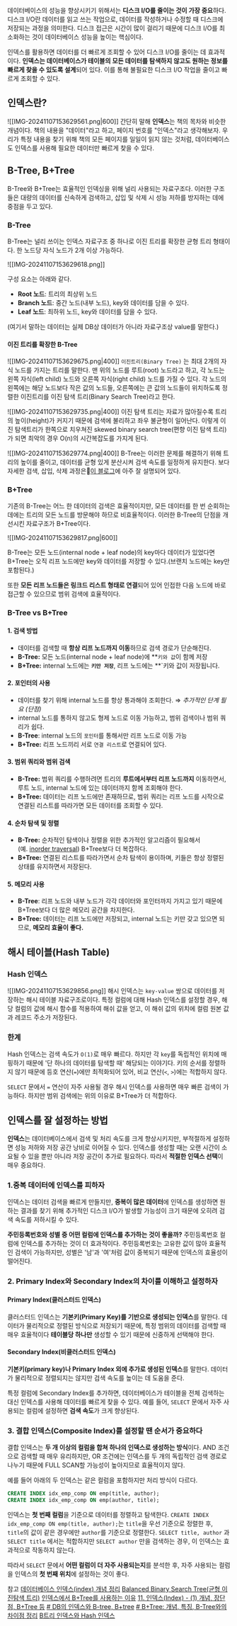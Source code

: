 
데이터베이스의 성능을 향상시키기 위해서는 **디스크 I/O를 줄이는 것이 가장 중요**하다. 디스크 I/O란 데이터를 읽고 쓰는 작업으로, 데이터를 작성하거나 수정할 때 디스크에 저장되는 과정을 의미한다. 디스크 접근은 시간이 많이 걸리기 때문에 디스크 I/O를 최소화하는 것이 데이터베이스 성능을 높이는 핵심이다.

인덱스를 활용하면 데이터를 더 빠르게 조회할 수 있어 디스크 I/O를 줄이는 데 효과적이다. **인덱스는 데이터베이스가 테이블의 모든 데이터를 탐색하지 않고도 원하는 정보를 빠르게 찾을 수 있도록 설계**되어 있다. 이를 통해 불필요한 디스크 I/O 작업을 줄이고 빠르게 조회할 수 있다.

## 인덱스란?
![[IMG-20241107153629561.png|600]]
간단히 말해 **인덱스**는 책의 목차와 비슷한 개념이다. 책의 내용을 "데이터"라고 하고, 페이지 번호를 "인덱스"라고 생각해보자. 우리가 특정 내용을 찾기 위해 책의 모든 페이지를 일일이 읽지 않는 것처럼, 데이터베이스도 인덱스를 사용해 필요한 데이터만 빠르게 찾을 수 있다.

## B-Tree, B+Tree
B-Tree와 B+Tree는 효율적인 인덱싱을 위해 널리 사용되는 자료구조다. 
이러한 구조들은 대량의 데이터를 신속하게 검색하고, 삽입 및 삭제 시 성능 저하를 방지하는 데에 중점을 두고 있다.

### B-Tree
B-Tree는 널리 쓰이는 인덱스 자료구조 중 하나로 이진 트리를 확장한 균형 트리 형태이다.
한 노드당 자식 노드가 2개 이상 가능하다.

![[IMG-20241107153629618.png]]

구성 요소는 아래와 같다.
- **Root 노드**: 트리의 최상위 노드
- **Branch 노드**: 중간 노드(내부 노드), key와 데이터를 담을 수 있다.
- **Leaf 노드**: 최하위 노드, key와 데이터를 담을 수 있다.

(여기서 말하는 데이터는 실제 DB상 데이터가 아니라 자료구조상 value를 말한다.)

#### 이진 트리를 확장한 B-Tree
![[IMG-20241107153629675.png|400]]
`이진트리(Binary Tree)` 는 최대 2개의 자식 노드를 가지는 트리를 말한다.
맨 위의 노드를 루트(root) 노드라고 하고, 각 노드는 왼쪽 자식(left child) 노드와 오른쪽 자식(right child) 노드를 가질 수 있다.
각 노드의 왼쪽에는 해당 노드보다 작은 값의 노드들, 오른쪽에는 큰 값의 노드들이 위치하도록 정렬한 이진트리를 이진 탐색 트리(Binary Search Tree)라고 한다.

![[IMG-20241107153629735.png|400]]
이진 탐색 트리는 자료가 많아질수록 트리의 높이(height)가 커지기 때문에 검색에 불리하고 좌우 불균형이 일어난다.
이렇게 이진 탐색트리가 한쪽으로 치우쳐진 skewed binary search tree(편향 이진 탐색 트리)가 되면 최악의 경우 O(n)의 시간복잡도를 가지게 된다.

![[IMG-20241107153629774.png|400]]
B-Tree는 이러한 문제를 해결하기 위해 트리의 높이를 줄이고, 데이터를 균형 있게 분산시켜 검색 속도를 일정하게 유지한다.
보다 자세한 검색, 삽입, 삭제 과정은[이 블로그](https://rebro.kr/169)에 아주 잘 설명되어 있다.

### B+Tree 
기존의 B-Tree는 어느 한 데이터의 검색은 효율적이지만, 모든 데이터를 한 번 순회하는 데에는 트리의 모든 노드를 방문해야 하므로 비효율적이다. 이러한 B-Tree의 단점을 개선시킨 자료구조가 B+Tree이다. 

![[IMG-20241107153629817.png|600]]

B-Tree는 모든 노드(internal node + leaf node)의 key마다 데이터가 있었다면 B+Tree는 오직 리프 노드에만 key와 데이터를 저장할 수 있다.(브랜치 노드에는 key만 포함된다.)

또한 **모든 리프 노드들은 링크드 리스트 형태로 연결**되어 있어 인접한 다음 노드에 바로 접근할 수 있으므로 범위 검색에 효율적이다.


### B-Tree vs B+Tree

#### 1. 검색 방법
- 데이터를 검색할 때 **항상 리프 노드까지 이동**하므로 검색 경로가 단순해진다.
- **B-Tree:** 모든 노드(internal node + leaf node)에 **`키와 값`이 함께 저장
- **B+Tree:** internal 노드에는 **`키만 저장`**, 리프 노드에는 **`키와 값이 저장됩니다.

#### 2. **포인터의 사용**
- 데이터를 찾기 위해 internal 노드를 항상 통과해야 조회한다. ⇒ _추가적인 단계 필요 (단점)_
- internal 노드를 통하지 않고도 형제 노드로 이동 가능하고, 범위 검색이나 범위 쿼리가 쉽다.
- **B-Tree**: internal 노드의 `포인터`를 통해서만 리프 노드로 이동 가능
- **B+Tree:** 리프 노드끼리 서로 `연결 리스트`로 연결되어 있다.

#### 3. 범위 쿼리와 범위 검색
- **B-Tree:** 범위 쿼리를 수행하려면 트리의 **루트에서부터 리프 노드까지** 이동하면서, 루트 노드, internal 노드에 있는 데이터까지 함께 조회해야 한다.
- **B+Tree:** 데이터는 리프 노드에만 존재하므로, 범위 쿼리는 리프 노드를 시작으로 연결된 리스트를 따라가면 모든 데이터를 조회할 수 있다.

#### 4. 순차 탐색 및 정렬
- **B-Tree:** 순차적인 탐색이나 정렬을 위한 추가적인 알고리즘이 필요해서 (예. [inorder traversal](https://engineerinsight.tistory.com/321#%E2%9C%94%EF%B8%8F%C2%A0inorder%20traversal%20(%EC%A4%91%EC%9C%84%20%EC%88%9C%ED%9A%8C)-1)) B+Tree보다 더 복잡하다.
- **B+Tree:** 연결된 리스트를 따라가면서 순차 탐색이 용이하며, 키들은 항상 정렬된 상태를 유지하면서 저장된다.

#### 5. 메모리 사용
- **B-Tree**: 리프 노드와 내부 노드가 각각 데이터와 포인터까지 가지고 있기 때문에 B+Tree보다 더 많은 메모리 공간을 차지한다.
- **B+Tree:** 데이터는 리프 노드에만 저장되고, internal 노드는 키만 갖고 있으면 되므로, **메모리 효율이 좋다.**


## 해시 테이블(Hash Table)

### Hash 인덱스
![[IMG-20241107153629856.png]]
해시 인덱스는 `key-value` 쌍으로 데이터를 저장하는 해시 테이블 자료구조로이다.
특정 컬럼에 대해 Hash 인덱스를 설정할 경우, 해당 컬럼의 값에 해시 함수를 적용하여 해쉬 값을 얻고, 이 해쉬 값의 위치에 컬럼 원본 값과 레코드 주소가 저장된다.

### 한계
Hash 인덱스는 검색 속도가 `O(1)`로 매우 빠르다. 
하지만 각 `key`를 독립적인 위치에 매핑하기 때문에 '단 하나의 데이터를 탐색할 때' 해당되는 이야기다. 
키의 순서를 정렬하지 않기 때문에 등호 연산(`=`)에만 최적화되어 있어, 비교 연산(`<`, `>`)에는 적합하지 않다.

`SELECT` 문에서 `=` 연산이 자주 사용될 경우 해시 인덱스를 사용하면 매우 빠른 검색이 가능하다. 하지만 범위 검색에는 위의 이유로 B+Tree가 더 적합하다.


## 인덱스를 잘 설정하는 방법
**인덱스**는 데이터베이스에서 검색 및 처리 속도를 크게 향상시키지만, 부적절하게 설정하면 성능 저하와 저장 공간 낭비로 이어질 수 있다. 인덱스를 생성할 때는 오랜 시간이 소요될 수 있을 뿐만 아니라 저장 공간이 추가로 필요하다. 따라서 **적절한 인덱스 선택**이 매우 중요하다.

### 1.중복 데이터에 인덱스를 피하자
인덱스는 데이터 검색을 빠르게 만들지만, **중복이 많은 데이터**에 인덱스를 생성하면 원하는 결과를 찾기 위해 추가적인 디스크 I/O가 발생할 가능성이 크기 때문에 오히려 검색 속도를 저하시킬 수 있다.

**주민등록번호와 성별 중 어떤 컬럼에 인덱스를 추가하는 것이 좋을까?**
주민등록번호 컬럼에 인덱스를 추가하는 것이 더 효과적이다. 주민등록번호는 고유한 값이 많아 효율적인 검색이 가능하지만, 성별은 '남'과 '여'처럼 값이 중복되기 때문에 인덱스의 효율성이 떨어진다.

### 2. Primary Index와 Secondary Index의 차이를 이해하고 설정하자

#### Primary Index(클러스터드 인덱스)
클러스터드 인덱스는 **기본키(Primary Key)를 기반으로 생성되는 인덱스**를 말한다.
데이터가 물리적으로 정렬된 방식으로 저장되기 때문에, 특정 범위의 데이터를 검색할 때 매우 효율적이다
**테이블당 하나만** 생성할 수 있기 때문에 신중하게 선택해야 한다.

#### Secondary Index(비클러스터드 인덱스)
**기본키(primary key)나 Primary Index 외에 추가로 생성된 인덱스**를 말한다.
데이터가 물리적으로 정렬되지는 않지만 검색 속도를 높이는 데 도움을 준다.

특정 컬럼에 Secondary Index를 추가하면, 데이터베이스가 테이블을 전체 검색하는 대신 인덱스를 사용해 데이터를 빠르게 찾을 수 있다.
예를 들어, `SELECT` 문에서 자주 사용되는 컬럼에 설정하면 **검색 속도**가 크게 향상된다.


### 3. 결합 인덱스(Composite Index)를 설정할 땐 순서가 중요하다
결합 인덱스는 **두 개 이상의 컬럼을 합쳐 하나의 인덱스로 생성하는 방식**이다. 
AND 조건으로 검색할 때 매우 유리하지만, OR 조건에는 인덱스를 두 개의 독립적인 검색 경로로 나누기 때문에 FULL SCAN할 가능성이 높아지므로 효율적이지 않다.

예를 들어 아래의 두 인덱스는 같은 컬럼을 포함하지만 처리 방식이 다르다.
```sql
CREATE INDEX idx_emp_comp ON emp(title, author);
CREATE INDEX idx_emp_comp ON emp(author, title);
```
인덱스는 **첫 번째 컬럼**을 기준으로 데이터를 정렬하고 탐색한다. 
`CREATE INDEX idx_emp_comp ON emp(title, author);`는 `title`을 우선 기준으로 정렬한 후, `title`의 값이 같은 경우에만 `author`를 기준으로 정렬한다.
`SELECT title, author` 과 `SELECT title` 에서는 적합하지만 `SELECT author` 만을 검색하는 경우, 이 인덱스는 효과적으로 작동하지 않는다.

따라서 `SELECT` 문에서 **어떤 컬럼이 더 자주 사용되는지**를 분석한 후, 자주 사용되는 컬럼을 인덱스의 **첫 번째 위치**에 설정하는 것이 좋다.





참고
[데이터베이스 인덱스(index) 개념 정리](https://ittrue.tistory.com/331#google_vignette)
[Balanced Binary Search Tree(균형 이진탐색 트리)](https://jeonyoungho.github.io/posts/Balanced-Binary-Search-Tree/)
[인덱스에서 B+Tree를 사용하는 이유](https://munak.tistory.com/182)
[11. 인덱스(Index) - (1) 개념, 장단점, B+Tree 등](https://rebro.kr/167)
[# DB의 인덱스와 B-tree, B+tree](https://escapefromcoding.tistory.com/731)
[# B+Tree: 개념, 특징, B-Tree와의 차이점 정리](https://engineerinsight.tistory.com/336)
[B트리 인덱스와 Hash 인덱스](https://bugoverdose.github.io/computer-science/btree-index-and-hash-index/)
